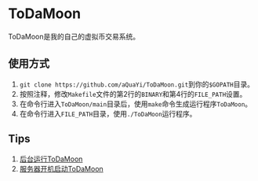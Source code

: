 # ToDaMoon
ToDaMoon是我的自己的虚拟币交易系统。

## 使用方式
1. ``git clone https://github.com/aQuaYi/ToDaMoon.git``到你的``$GOPATH``目录。
1. 按照注释，修改`Makefile`文件的第2行的`BINARY`和第4行的`FILE_PATH`设置。
1. 在命令行进入``ToDaMoon/main``目录后，使用``make``命令生成运行程序`ToDaMoon`。
1. 在命令行进入`FILE_PATH`目录，使用`./ToDaMoon`运行程序。


## Tips
1. [后台运行ToDaMoon](./Tips/Run-TDM-in-Background.md)
1. [服务器开机启动ToDaMoon](./Tips/Run-TDM-at-Startup.md)